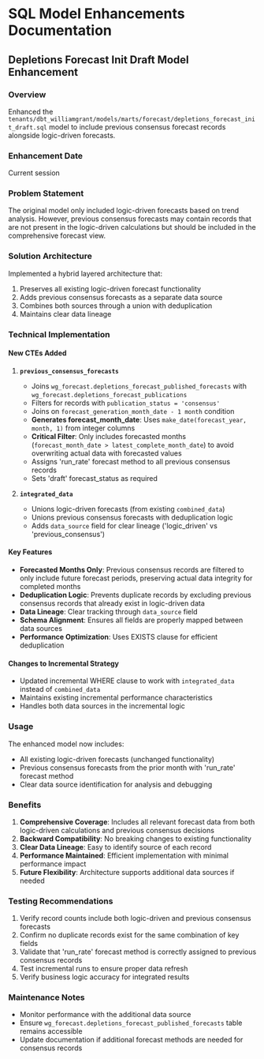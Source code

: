 # SQL Model Enhancements Documentation

## Depletions Forecast Init Draft Model Enhancement

### Overview
Enhanced the `tenants/dbt_williamgrant/models/marts/forecast/depletions_forecast_init_draft.sql` model to include previous consensus forecast records alongside logic-driven forecasts.

### Enhancement Date
Current session

### Problem Statement
The original model only included logic-driven forecasts based on trend analysis. However, previous consensus forecasts may contain records that are not present in the logic-driven calculations but should be included in the comprehensive forecast view.

### Solution Architecture
Implemented a hybrid layered architecture that:
1. Preserves all existing logic-driven forecast functionality
2. Adds previous consensus forecasts as a separate data source
3. Combines both sources through a union with deduplication
4. Maintains clear data lineage

### Technical Implementation

#### New CTEs Added

1. **`previous_consensus_forecasts`**
   - Joins `wg_forecast.depletions_forecast_published_forecasts` with `wg_forecast.depletions_forecast_publications`
   - Filters for records with `publication_status = 'consensus'`
   - Joins on `forecast_generation_month_date - 1 month` condition
   - **Generates forecast_month_date**: Uses `make_date(forecast_year, month, 1)` from integer columns
   - **Critical Filter**: Only includes forecasted months (`forecast_month_date > latest_complete_month_date`) to avoid overwriting actual data with forecasted values
   - Assigns 'run_rate' forecast method to all previous consensus records
   - Sets 'draft' forecast_status as required

2. **`integrated_data`**
   - Unions logic-driven forecasts (from existing `combined_data`)
   - Unions previous consensus forecasts with deduplication logic
   - Adds `data_source` field for clear lineage ('logic_driven' vs 'previous_consensus')

#### Key Features

- **Forecasted Months Only**: Previous consensus records are filtered to only include future forecast periods, preserving actual data integrity for completed months
- **Deduplication Logic**: Prevents duplicate records by excluding previous consensus records that already exist in logic-driven data
- **Data Lineage**: Clear tracking through `data_source` field
- **Schema Alignment**: Ensures all fields are properly mapped between data sources
- **Performance Optimization**: Uses EXISTS clause for efficient deduplication

#### Changes to Incremental Strategy

- Updated incremental WHERE clause to work with `integrated_data` instead of `combined_data`
- Maintains existing incremental performance characteristics
- Handles both data sources in the incremental logic

### Usage

The enhanced model now includes:
- All existing logic-driven forecasts (unchanged functionality)
- Previous consensus forecasts from the prior month with 'run_rate' forecast method
- Clear data source identification for analysis and debugging

### Benefits

1. **Comprehensive Coverage**: Includes all relevant forecast data from both logic-driven calculations and previous consensus decisions
2. **Backward Compatibility**: No breaking changes to existing functionality
3. **Clear Data Lineage**: Easy to identify source of each record
4. **Performance Maintained**: Efficient implementation with minimal performance impact
5. **Future Flexibility**: Architecture supports additional data sources if needed

### Testing Recommendations

1. Verify record counts include both logic-driven and previous consensus forecasts
2. Confirm no duplicate records exist for the same combination of key fields
3. Validate that 'run_rate' forecast method is correctly assigned to previous consensus records
4. Test incremental runs to ensure proper data refresh
5. Verify business logic accuracy for integrated results

### Maintenance Notes

- Monitor performance with the additional data source
- Ensure `wg_forecast.depletions_forecast_published_forecasts` table remains accessible
- Update documentation if additional forecast methods are needed for consensus records 